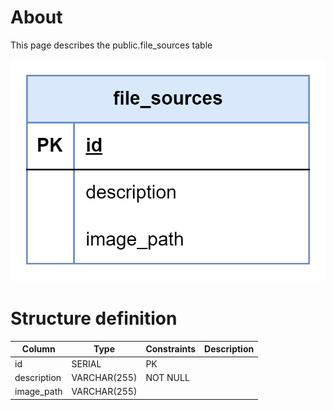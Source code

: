 # About  

This page describes the public.file_sources table  

![Alt text](file_sources.png)

# Structure definition  

| Column | Type | Constraints | Description |
| - | - | - | - |
| id | SERIAL | PK |
| description | VARCHAR(255) | NOT NULL |
| image_path | VARCHAR(255) |